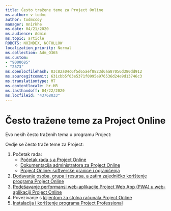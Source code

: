 ```yaml
---
title: Često tražene teme za Project Online
ms.author: v-todmc
author: todmccoy
manager: mnirkhe
ms.date: 04/21/2020
ms.audience: Admin
ms.topic: article
ROBOTS: NOINDEX, NOFOLLOW
localization_priority: Normal
ms.collection: Adm_O365
ms.custom:
- "9000685"
- "2573"
ms.openlocfilehash: 03c82a04c6f5d65aef8823d6aa87056d380dd912
ms.sourcegitcommit: 631cbb5f03e5371f0995e976536d24e9d13746c3
ms.translationtype: MT
ms.contentlocale: hr-HR
ms.lasthandoff: 04/22/2020
ms.locfileid: "43768033"
---
```

# <a name="project-online-frequently-requested-topics"></a>Često tražene teme za Project Online

Evo nekih često traženih tema u programu Project:

Ovdje se često traže teme za Project:
1.  Početak rada: 
    -   [Početak rada s a Project Online](https://docs.microsoft.comProjectOnline/get-started-with-project-online) 
    -   [Dokumentacija administratora za Project Online](https://docs.microsoft.com/projectonline/project-online) 
    -   [Project Online: softverske granice i ograničenja](https://docs.microsoft.com/ProjectOnline/project-online-software-boundaries-and-limits) 
2.  [Dodavanje osoba, grupa i resursa, a zatim zajedničko korištenje programa Project Online](https://docs.microsoft.com/projectonline/step-2-add-people-to-project-online) 
3.  [Podešavanje performansi web-aplikacije Project Web App (PWA) u web-aplikaciji Project Online](https://docs.microsoft.com/projectonline/tune-project-online-performance)
4.  Povezivanje s [klijentom za stolna računala Project Online](https://docs.microsoft.com/projectonline/connect-to-project-online-with-the-project-online-desktop-client) 
5.  [Instalacija i korištenje programa Project Professional](https://support.office.com/article/install-project-7059249b-d9fe-4d61-ab96-5c5bf435f281) 
